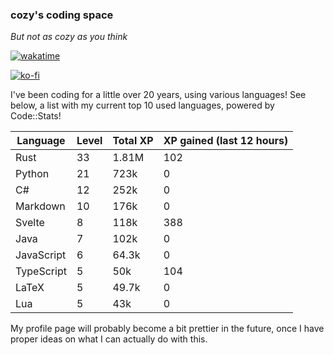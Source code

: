 ### cozy's coding space
*But not as cozy as you think*

[![wakatime](https://wakatime.com/badge/user/c0ba07bb-3421-41be-bd1a-d611e670f250.svg)](https://wakatime.com/@c0ba07bb-3421-41be-bd1a-d611e670f250)

[![ko-fi](https://ko-fi.com/img/githubbutton_sm.svg)](https://ko-fi.com/J3J75ITL4)

I've been coding for a little over 20 years, using various languages! See below, a list with my current top 10 used languages, powered by Code::Stats!
    
| Language | Level | Total XP | XP gained (last 12 hours) |
| --- | --- | --- | --- |
| Rust | 33 | 1.81M | 102 |
| Python | 21 | 723k | 0 |
| C# | 12 | 252k | 0 |
| Markdown | 10 | 176k | 0 |
| Svelte | 8 | 118k | 388 |
| Java | 7 | 102k | 0 |
| JavaScript | 6 | 64.3k | 0 |
| TypeScript | 5 | 50k | 104 |
| LaTeX | 5 | 49.7k | 0 |
| Lua | 5 | 43k | 0 |
    
My profile page will probably become a bit prettier in the future, once I have proper ideas on what I can actually do with this.